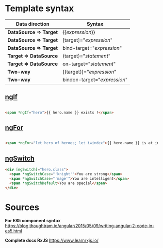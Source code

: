 # Template syntax


| Data direction | Syntax | 
| ----------|-------------|
| **DataSource => Target**   | {{*expression*}} |
| **DataSource => Target**   | [target]="*expression*" |
| **DataSource => Target**   | bind-target="*expression*" |
| **Target => DataSource**   | (target)="*statement*" |
| **Target => DataSource**   | on-target="*statement*" |
| **Two-way**                | [(target)]="*expression*" |
| **Two-way**                | bindon-target="*expression*" |



## [ngIf](https://angular.io/api/common/NgIf)

```html

<span *ngIf="hero">{{ hero.name }} exists !</span>

```

## [ngFor](https://angular.io/api/common/NgForOf)

```html

<span *ngFor="let hero of heroes; let i=index">{{ hero.name }} is at index {{ i }}</span>

```

## [ngSwitch](https://angular.io/api/common/NgSwitch)

```html
<div [ngSwitch]="hero.class">
  <span *ngSwitchCase="'knight'">You are strong</span>
  <span *ngSwitchCase="'mage'">You are intelligent</span>
  <span *ngSwitchDefault>You are special</span>
</div>
```

# Sources

**For ES5 component syntax** https://blog.thoughtram.io/angular/2015/05/09/writing-angular-2-code-in-es5.html

**Complete docs RxJS** https://www.learnrxjs.io/

<!-- 
**Angular RXJS** https://angular.io/guide/observables -->
